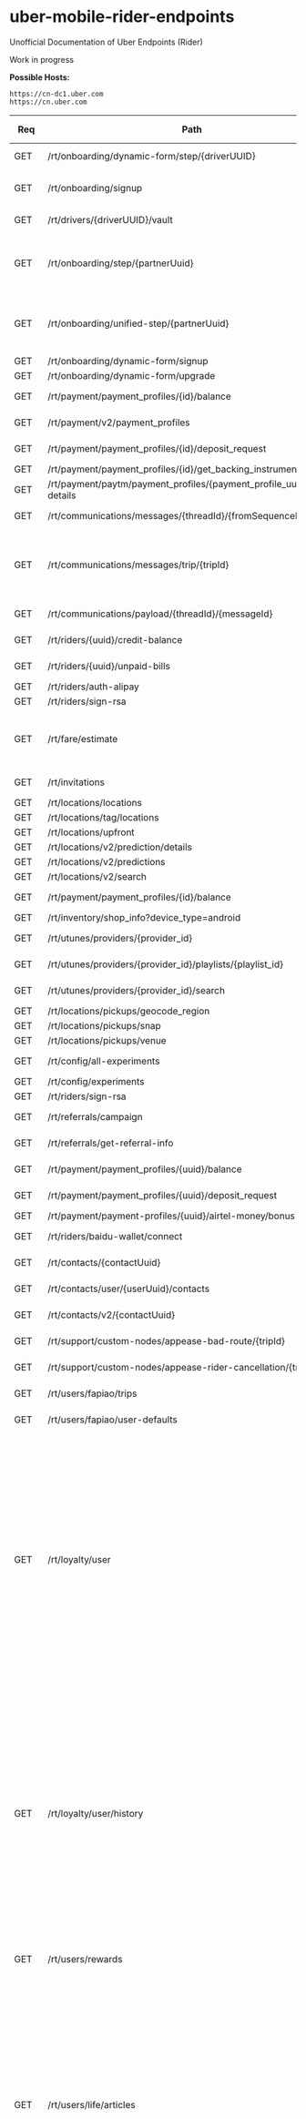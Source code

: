 # uber-mobile-rider-endpoints
Unofficial Documentation of Uber Endpoints (Rider)

Work in progress

**Possible Hosts:**


```
https://cn-dc1.uber.com 
https://cn.uber.com
```

| Req | Path | Required Headers | Required Params |
|-----|------|------------------|------------------|
| GET | /rt/onboarding/dynamic-form/step/{driverUUID} | x-uber-token ||
| GET | /rt/onboarding/signup | x-uber-device-language ||
| GET | /rt/drivers/{driverUUID}/vault | x-uber-token ||
| GET | /rt/onboarding/step/{partnerUuid} | x-uber-onboarding-variant <br /> x-uber-token ||
| GET | /rt/onboarding/unified-step/{partnerUuid} | x-uber-onboarding-variant <br /> x-uber-token ||
| GET | /rt/onboarding/dynamic-form/signup |||
| GET | /rt/onboarding/dynamic-form/upgrade |||
| GET | /rt/payment/payment_profiles/{id}/balance | x-uber-token ||
| GET | /rt/payment/v2/payment_profiles | x-uber-token ||
| GET | /rt/payment/payment_profiles/{id}/deposit_request | x-uber-token | amount |
| GET | /rt/payment/payment_profiles/{id}/get_backing_instruments |||
| GET | /rt/payment/paytm/payment_profiles/{payment_profile_uuid}/user-details |||
| GET | /rt/communications/messages/{threadId}/{fromSequenceNumber} | x-uber-token ||
| GET | /rt/communications/messages/trip/{tripId} | x-uber-token <br /> x-uber-uuid <br /> x-uber-client-name ||
| GET | /rt/communications/payload/{threadId}/{messageId} | x-uber-token ||
| GET | /rt/riders/{uuid}/credit-balance | x-uber-token ||
| GET | /rt/riders/{uuid}/unpaid-bills  | x-uber-token ||
| GET | /rt/riders/auth-alipay |||
| GET | /rt/riders/sign-rsa || input |
| GET | /rt/fare/estimate || origin_lat <br /> origin_lng <br /> vehicle_view_ids <br /> destination_lat <br /> destination_lng |
| GET | /rt/invitations  | x-uber-token ||
| GET | /rt/locations/locations |||
| GET | /rt/locations/tag/locations |||
| GET | /rt/locations/upfront |||
| GET | /rt/locations/v2/prediction/details |||
| GET | /rt/locations/v2/predictions |||
| GET | /rt/locations/v2/search |||
| GET | /rt/payment/payment_profiles/{id}/balance | x-uber-token ||
| GET | /rt/inventory/shop_info?device_type=android |||
| GET | /rt/utunes/providers/{provider_id} | x-uber-token ||
| GET | /rt/utunes/providers/{provider_id}/playlists/{playlist_id} | x-uber-token ||
| GET | /rt/utunes/providers/{provider_id}/search | x-uber-token | query |
| GET | /rt/locations/pickups/geocode_region |||
| GET | /rt/locations/pickups/snap |||
| GET | /rt/locations/pickups/venue |||
| GET | /rt/config/all-experiments | x-uber-token ||
| GET | /rt/config/experiments |||
| GET | /rt/riders/sign-rsa || input |
| GET | /rt/referrals/campaign | x-uber-token ||
| GET | /rt/referrals/get-referral-info | x-uber-token ||
| GET | /rt/payment/payment_profiles/{uuid}/balance | x-uber-token ||
| GET | /rt/payment/payment_profiles/{uuid}/deposit_request | x-uber-token | amount |
| GET | /rt/payment/payment-profiles/{uuid}/airtel-money/bonus-status |||
| GET | /rt/riders/baidu-wallet/connect | x-uber-token | pageUrl |
| GET | /rt/contacts/{contactUuid} | x-uber-token ||
| GET | /rt/contacts/user/{userUuid}/contacts | x-uber-token ||
| GET | /rt/contacts/v2/{contactUuid} | x-uber-token ||
| GET | /rt/support/custom-nodes/appease-bad-route/{tripId} | x-uber-token ||
| GET | /rt/support/custom-nodes/appease-rider-cancellation/{tripId} | x-uber-token ||
| GET | /rt/users/fapiao/trips | x-uber-token | tripType <br /> offset |
| GET | /rt/users/fapiao/user-defaults | x-uber-token ||
| GET | /rt/loyalty/user | x-uber-token <br /> x-uber-uuid <br /> x-uber-device <br /> x-uber-device-language <br /> x-uber-client-name <br /> x-uber-client-version <br /> x-uber-device-location-latitude <br /> x-uber-device-location-longitude | |
| GET | /rt/loyalty/user/history | x-uber-token <br /> x-uber-uuid <br /> x-uber-device <br /> x-uber-device-language <br /> x-uber-client-name <br /> x-uber-client-version <br /> x-uber-device-location-latitude <br /> x-uber-device-location-longitude||
| GET | /rt/users/rewards | x-uber-token | offset <br /> count <br /> type |
| GET | /rt/users/life/articles | x-uber-uuid <br /> x-uber-token <br /> x-uber-device <br /> x-uber-device-language <br /> x-uber-client-name <br /> x-uber-client-version <br /> x-uber-device-location-latitude <br /> x-uber-device-location-longitude | category |
| GET | /rt/users/life/articles/categories | x-uber-uuid <br /> x-uber-token <br /> x-uber-device <br /> x-uber-device-language <br /> x-uber-client-name <br /> x-uber-client-version <br /> x-uber-device-location-latitude <br /> x-uber-device-location-longitude ||
| GET | /rt/users/life/articles/{itemUUID} | x-uber-uuid <br /> x-uber-token <br /> x-uber-device <br /> x-uber-device-language <br /> x-uber-client-name <br /> x-uber-client-version <br /> x-uber-device-location-latitude <br /> x-uber-device-location-longitude | provider <br /> category |
| GET | /rt/admin/users/me/test_accounts | x-uber-token | role |
| GET | /rt/cardoffer/offers | x-uber-token ||
| GET | /rt/riders/get-earned-rides | x-uber-token ||
| GET | /rt/cobrand/{clientId} | x-uber-token ||
| GET | /rt/contacts/{contactUuid} | x-uber-token ||
| GET | /rt/contacts/user/{userUuid}/contacts | x-uber-token || 
| GET | /rt/locations/pickups/dynamic |||
| GET | /rt/eats/v1/get-promotion-info |||
| GET | /rt/family/group/{groupUuid} |||
| GET | /rt/family/invites |||
| GET | /rt/geocoding/reverse | x-uber-token | latitude <br /> longitude <br /> language |
| GET | /rt/product/hop/{vvid}/nearbyRoutes | x-uber-token ||
| GET | /rt/locations/pickups/venue |||
| GET | /rt/locations/pool_ads |||
| GET | /rt/mobile/lookup-upgrade | x-uber-token | appName |
| GET | /rt/onboarding/partner-onboarding-app/pitch-info |||
| GET | /rt/onboarding/partner-onboarding-app/tutorial-info |||
| GET | /rt/saffron/campaigns |||
| GET | /rt/product/city/rider-view |||
| GET | /rt/referrals/campaign | x-uber-token ||
| GET | /rt/referrals/get-referral-info | x-uber-token ||
| GET | /rt/reminders/{reminderUuid} | x-uber-token | clientId |
| GET | /rt/reminders/upcoming-for-destination-dropdown | x-uber-token | userUuid |
| GET | /rt/reservation/fare-estimate | x-uber-token <br /> | originLat <br /> originLng <br /> destinationLat <br /> destinationLng <br /> vehicleViewId |
| GET | /rt/reservation/feasibility | | originLat <br /> originLng |
| GET | /rt/reservation/list | x-uber-token ||
| GET | /rt/riders/get-estimated-pre-trip-promotion || originLat <br /> originLng <br /> vehicleViewIds |
| GET | /rt/riders/inviter-give-get-description | x-uber-token ||
| GET | /rt/riders/me/dispatch-view | x-uber-token ||
| GET | /rt/riders/{riderUuid}/unpaid-bills | x-uber-token ||
| GET | /rt/riders/sign-rsa || input |
| GET | /rt/riders/unexpired-and-valid-promotions |||
| GET | /rt/safetynet/users/{userUuid}/contacts | x-uber-token ||
| GET | /rt/trips/{tripUuid}/cancellation-info |||
| GET | /rt/trips/{tripUuid}/contacts | x-uber-token ||
| GET | /rt/trips/{tripUuid}/route | x-uber-token ||
| GET | /rt/trips/{tripUuid}/share-yo-ride | x-uber-token ||
| GET | /rt/users/notification-settings | x-uber-token <br /> x-uber-uuid <br /> x-uber-device-language ||
| POST | /rt/apps/bootstrap-rider | x-uber-token ||
| POST | /rt/business/redeem-employee-invite || request |
| POST | /rt/chat/v2/new-session | x-uber-token ||
| POST | /rt/client-promotions |||
| POST | /rt/communications/message | x-uber-token | senderId <br /> messageType <br /> clientMesssageId <br /> payload |
| POST | /rt/companies/get-company-brand | x-uber-token | request |
| POST | /rt/contacts/{contactUuid} | x-uber-token | requesterId |
| POST | /rt/contacts/{contactUuid}/message |||
| POST | /rt/contacts/v2/{contactUuid} || contactId <br /> requesterId |
| POST | /rt/drivers/{driverUuid}/send-ramen-message | x-uber-token | msg <br /> msgType |
| POST | /rt/drivers/v2/{driverUUID}/vault | x-uber-token | vault <br /> infoType|
| POST | /rt/expensecodes/get-expense-codes-for-user | x-uber-token | request |
| POST | /rt/expensecodes/get-expense-codes-metadata-for-user | x-uber-token | request |
| POST | /rt/family/bootstrap/settings || body.request |
| POST | /rt/family/group/{groupUuid} | x-uber-token ||
| POST | /rt/family/group/{groupUuid}/jobs | x-uber-token | jobUUID <br /> dc|
| POST | /rt/family/group/{groupUuid}/paymentProfiles | x-uber-token | cardNumber <br /> cardCode <br /> cardExpirationMonth <br /> cardExpirationYear <br /> billingZip <br /> paymentProfileUUID |
| POST | /rt/family/invite/redeem | x-uber-token | request |
| POST | /rt/fare/eats_estimate | x-uber-token | items <br /> vehicleViewId <br /> items <br /> vehicle_view_id|
| POST | /rt/feedback | x-uber-token | feedback |
| POST | /rt/feedback/personal_transport | x-uber-token | feedback |
| POST | /rt/feedback/search-dynamic-tags | x-uber-token | options |
| POST | /rt/inventory/reminder | x-uber-token | itemId <br /> timestamp |
| POST | /rt/invitations | x-uber-token | invitees |
| POST | /rt/invitations/{driverUUID}/nominees | x-uber-token ||
| POST | /rt/invitations/{userUuid}/contacts | x-uber-token ||
| POST | /rt/invitations/{userUuid}/invites-log | x-uber-token ||
| POST | /rt/invitations/{userUuid}/nominees | x-uber-token ||
| POST | /rt/mobile/task/create | x-uber-token | task |
| POST | /rt/mobile/task/teams | x-uber-token | clientIdentifier |
| POST | /rt/mobrec/is-eligible | x-uber-token ||
| POST | /rt/mobrec/is-trip-eligible | x-uber-token | jobUUID |
| POST | /rt/mobrec/send-email | x-uber-token | challengeId <br /> status |
| POST | /rt/mobrec/update-challenge-status | x-uber-token | challengeId <br /> status |
| POST | /rt/navigation/v2/route | x-uber-token | origin <br /> destination |
| POST | /rt/notifier/device-tokens |||
| POST | /rt/offers/activate-offers | x-uber-token | offerUuids <br /> impressionUuid |
| POST | /rt/offers/enroll-user | x-uber-token | termsVersion <br /> impressionUuid |
| POST | /rt/offers/get-user-offers | x-uber-token ||
| POST | /rt/offers/unenroll-user | x-uber-token | impressionUuid |
| POST | /rt/onboarding/documents | x-uber-token ||
| POST | /rt/onboarding/dynamic-form/signup || flow_type_city_id <br /> phone <br /> password |
| POST | /rt/onboarding/dynamic-form/upgrade || client_uuid <br /> flow_type_city_id|
| POST | /rt/onboarding/dynamic-form/verify-phone || phone_number <br /> sms_token |
| POST | /rt/onboarding/send_comms | x-uber-token | type <br /> partnerUuid|
| POST | /rt/onboarding/step/{partnerUuid} | x-uber-onboarding-variant <br /> x-uber-token | stepId |
| POST | /rt/onboarding/unified-step/{partnerUuid} | x-uber-onboarding-variant <br /> x-uber-token | stepId |
| POST | /rt/onboarding/vehicle-inspection/email/{driverUUID} | x-uber-token ||
| POST | /rt/payment/payment_profiles/ | x-uber-token | cardNumber <br /> cardCode <br /> cardExpirationMonth <br /> cardExpirationYear <br /> billingZip <br /> billingCountryIso2 <br /> tokenData <br /> tokenType <br /> token_type |
| POST | /rt/payment/payment_profiles/{id}/validation_code/send | x-uber-token ||
| POST | /rt/payment/payment-profiles/{uuid}/airtel-money/deposit | x-uber-token ||
| POST | /rt/payment/payment_profiles/{uuid}/reward | x-uber-token | rewardData |
| POST | /rt/payment/payment_profiles/{uuid}/validation_code/send | x-uber-token ||
| POST | /rt/payment/payment_profiles/{uuid}/validation_code/validate | x-uber-token | code |
| POST | /rt/payment/providers/airtel-money/account |||
| POST | /rt/payment/providers/airtel-money/account/link |||
| POST | /rt/payment/providers/airtel-money/validation-code/send || mobilePhoneNumber |
| POST | /rt/payment/providers/airtel-money/validation-code/validate || otpRequestToken |
| POST | /rt/payment/v2/payment_profiles |||
| POST | /rt/profiles/delete-profile | x-uber-token | request |
| POST | /rt/profiles/get-profiles | x-uber-token | request |
| POST | /rt/profiles/get-profile-theme-options | x-uber-token | request |
| POST | /rt/profiles/onboard-user | x-uber-token | request |
| POST | /rt/profiles/patch-profile | x-uber-token | request |
| POST | /rt/profiles/request-verification | x-uber-token | request |
| POST | /rt/profiles/update-profile | x-uber-token | request |
| POST | /rt/questions/get-employee-feedback | x-uber-token | request |
| POST | /rt/questions/record-employee-feedback | x-uber-token | request |
| POST | /rt/referrals/bulk-invitation | x-uber-token ||
| POST | /rt/referrals/create-directed-referral-code-links | x-uber-token ||
| POST | /rt/referrals/create-indirect-invite | x-uber-token ||
| POST | /rt/referrals/create-referral-code-links | x-uber-token ||
| POST | /rt/reservation/{reservationUuid} || targetPickupTimeMS <br /> pickupTimeWindowMS <br /> pickupLocation <br /> destinationLocation <br /> passengerCapacity <br /> vehicleView |
| POST | /rt/riders/create-promotion-redemption-override |||
| POST | /rt/riders/me/accept-fare-split |||
| POST | /rt/riders/me/add-expense-info |||
| POST | /rt/riders/me/client-status |||
| POST | /rt/riders/me/decline-fare-split |||
| POST | /rt/riders/me/fare-estimate |||
| POST | /rt/riders/me/invite-fare-split |||
| POST | /rt/riders/me/pickup |||
| POST | /rt/riders/me/schedule-surge-drop |||
| POST | /rt/riders/me/select-payment-profile |||
| POST | /rt/riders/me/select-profile |||
| POST | /rt/riders/me/set-use-credits |||
| POST | /rt/riders/me/status |||
| POST | /rt/riders/me/uninvite-fare-split |||
| POST | /rt/riders/{riderUuid}/commute-optin-state |||
| POST | /rt/riders/{riderUuid}/enable-emergency |||
| POST | /rt/riders/update-national-id |||
| POST | /rt/rtnow/add-credentials |||
| POST | /rt/rtnow/check-credentials |||
| POST | /rt/safetynet/users/{userUuid}/create-contacts |||
| POST | /rt/sharetrip/fetch |||
| POST | /rt/support/contacts/appease-bad-route |||
| POST | /rt/support/contacts/appease-rider-cancellation |||
| POST | /rt/support/nodes/{nodeId}/csat |||
| POST | /rt/surge/input |||
| POST | /rt/trips/{trip_id}/anonymous-number |||
| POST | /rt/trips/{trip_id}/inbound-call |||
| POST | /rt/trips/{tripUuid}/anonymous-on-demand |||
| POST | /rt/trips/{tripUuid}/rider-cancel |||
| POST | /rt/trips/{tripUuid}/rider-rate |||
| POST | /rt/trips/{tripUuid}/rider-set-info |||
| POST | /rt/trips/{tripUuid}/share-with-contacts |||
| POST | /rt/users/apply-clients-promotions |||
| POST | /rt/users/authenticate-third-party |||
| POST | /rt/users/confirm-mobile |||
| POST | /rt/users/fapiao/request |||
| POST | /rt/users/login |||
| POST | /rt/users/login |||
| POST | /rt/users/passwordless-signup |||
| POST | /rt/users/passwordless-signup/add-password |||
| POST | /rt/users/picture |||
| POST | /rt/users/request-mobile-confirmation |||
| POST | /rt/users/request-sms-verification |||
| POST | /rt/users/reset-password |||
| POST | /rt/users/rewards/{itemUUID}/action |||
| POST | /rt/users/tag-user-public |||
| POST | /rt/users/third-party-identities |||
| POST | /rt/users/two-factor-auth |||
| POST | /rt/users/v2/request-mobile-confirmation |||
| POST | /rt/users/v2/verify-password |||
| POST | /rt/users/validate-promotion |||
| POST | /rt/users/verify-password |||
| POST | /rt/utunes/providers/{id}/start_trial |||
| POST | /rt/utunes/rider/handshake |||



**PUT:**

```
/rt/payment/client_bills/{bill_uuid}
/rt/payment/v2/payment_profiles/{uuid}
/rt/riders/{uuid}/confirm-mobile
/rt/riders/{uuid}/confirm-mobile
/rt/locations/tag/locations/{tag}
/rt/inventory/reminder/{uuid}
/rt/invitations/{driverUUID}/privacy
/rt/payment/client_bills/charge_synchronously/{billUuid}
/rt/payment/client_bills/charge_synchronously/{billUuid}
/rt/users/update-password
/rt/users/v3/forgot-password
/rt/family/group
/rt/family/group/{groupUuid}/members
/rt/payment/client_bills/{uuid}
/rt/payment/v2/payment_profiles/{uuid}
/rt/reservation/new
/rt/riders/me/suspend-walk-direction
/rt/riders/{riderUuid}/disable-emergency
/rt/safetynet/users/{userUuid}/delete-contacts
```

**DELETE:**

```
/rt/payment/payment_profiles/{uuid}/
/rt/locations/tag/locations/{tag}
/rt/inventory/reminder/{uuid}
/rt/invitations/{driverUUID}/contacts
/rt/payment/payment_profiles/{uuid}/
/rt/family/group/{groupUuid}
/rt/family/group/{groupUuid}/members/{memberUuid}
/rt/invitations/{userUuid}/contacts
/rt/notifier/device-tokens/{deviceToken}
/rt/payment/v2/payment_profiles/{uuid}
/rt/reservation/{reservationUuid}
/rt/users/third-party-identities/{identityType}
```
